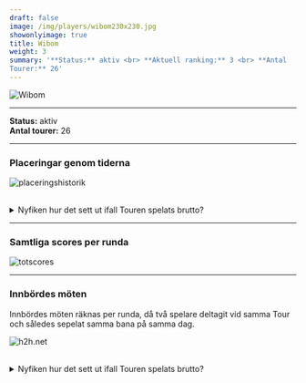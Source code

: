 ```yaml
---  
draft: false  
image: /img/players/wibom230x230.jpg  
showonlyimage: true  
title: Wibom  
weight: 3  
summary: '**Status:** aktiv <br> **Aktuell ranking:** 3 <br> **Antal
Tourer:** 26'  
---
```


![Wibom](/img/players/wibom230x230.jpg)

------------------------------------------------------------------------

**Status:** aktiv  
**Antal tourer:** 26

------------------------------------------------------------------------

### Placeringar genom tiderna

![placeringshistorik](/playerstats/Wibom.placing.net.png) <br><br>
<details> <summary>Nyfiken hur det sett ut ifall Touren spelats
brutto?</summary> <p>

![placeringshistorik](/playerstats/Wibom.placing.gross.png) </p>
</details>

------------------------------------------------------------------------

### Samtliga scores per runda

![totscores](/playerstats/Wibom.totscores.png)

------------------------------------------------------------------------

### Innbördes möten

Innbördes möten räknas per runda, då två spelare deltagit vid samma Tour
och således sepelat samma bana på samma dag.

![h2h.net](/playerstats/Wibom.h2h.net.png) <br><br> <details>
<summary>Nyfiken hur det sett ut ifall Touren spelats brutto?</summary>
<p>

![h2h.gross](/playerstats/Wibom.h2h.gross.png) </p> </details>
